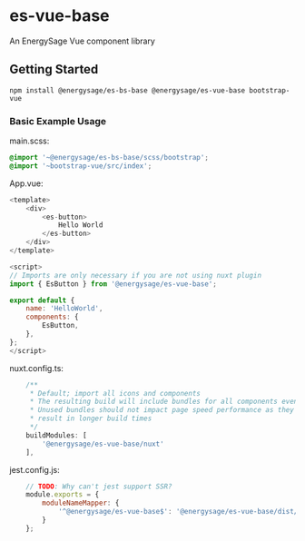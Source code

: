 # es-vue-base

An EnergySage Vue component library

## Getting Started

`npm install @energysage/es-bs-base @energysage/es-vue-base bootstrap-vue`

### Basic Example Usage

main.scss:

```scss
@import '~@energysage/es-bs-base/scss/bootstrap';
@import '~bootstrap-vue/src/index';
```

App.vue:

```javascript
<template>
    <div>
        <es-button>
            Hello World
        </es-button>
    </div>
</template>

<script>
// Imports are only necessary if you are not using nuxt plugin
import { EsButton } from '@energysage/es-vue-base';

export default {
    name: 'HelloWorld',
    components: {
        EsButton,
    },
};
</script>
```

nuxt.config.ts:

```javascript
    /** 
     * Default; import all icons and components
     * The resulting build will include bundles for all components even if they are not used
     * Unused bundles should not impact page speed performance as they are never loaded but does
     * result in longer build times
     */
    buildModules: [
        '@energysage/es-vue-base/nuxt'
    ],
```

jest.config.js:

```javascript
    // TODO: Why can't jest support SSR?
    module.exports = {
        moduleNameMapper: {
            '^@energysage/es-vue-base$': '@energysage/es-vue-base/dist/es-vue-base.umd.js',
        }
    };
```
